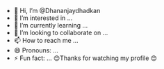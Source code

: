 - 👋 Hi, I’m @Dhananjaydhadkan
- 👀 I’m interested in ...
- 🌱 I’m currently learning ...
- 💞️ I’m looking to collaborate on ...
- 📫 How to reach me ...
- 😄 Pronouns: ...
- ⚡ Fun fact: ...
😊Thanks for watching my profile 😊
<!---
Dhananjaydhadkan/Dhananjaydhadkan is a ✨ special ✨ repository because its `README.md` (this file) appears on your GitHub profile.
You can click the Preview link to take a look at your changes.
--->

